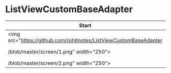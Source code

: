 ListViewCustomBaseAdapter
==========

| Start      | click      |
|------------|-------------|
| <img src="https://github.com/rohitnotes/ListViewCustomBaseAdapter
/blob/master/screen/1.png" width="250"> | <img src="https://github.com/rohitnotes/ListViewCustomBaseAdapter
/blob/master/screen/2.png" width="250">|
